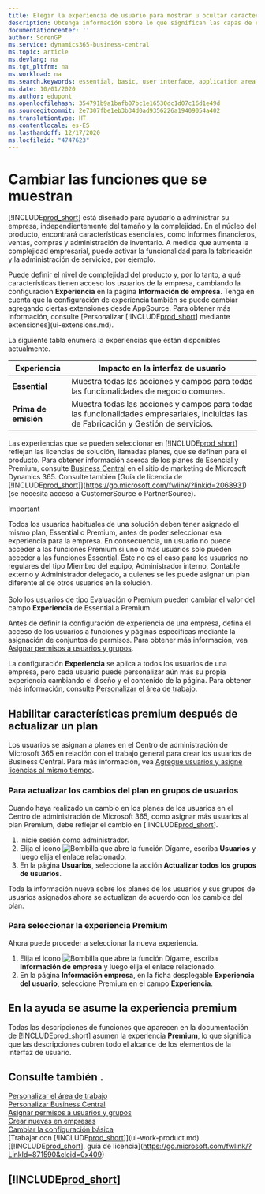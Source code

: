 ```yaml
---
title: Elegir la experiencia de usuario para mostrar u ocultar características avanzadas | Documentos de Microsoft
description: Obtenga información sobre lo que significan las capas de experiencia de usuario Esencial y Premium para la interfaz de usuario, las áreas de aplicación y su empresa.
documentationcenter: ''
author: SorenGP
ms.service: dynamics365-business-central
ms.topic: article
ms.devlang: na
ms.tgt_pltfrm: na
ms.workload: na
ms.search.keywords: essential, basic, user interface, application area, experience
ms.date: 10/01/2020
ms.author: edupont
ms.openlocfilehash: 354791b9a1bafb07bc1e16530dc1d07c16d1e49d
ms.sourcegitcommit: 2e7307fbe1eb3b34d0ad9356226a19409054a402
ms.translationtype: HT
ms.contentlocale: es-ES
ms.lasthandoff: 12/17/2020
ms.locfileid: "4747623"
---
```

# <a name="change-which-features-are-displayed"></a>Cambiar las funciones que se muestran
[!INCLUDE[prod_short](includes/prod_short.md)] está diseñado para ayudarlo a administrar su empresa, independientemente del tamaño y la complejidad. En el núcleo del producto, encontrará características esenciales, como informes financieros, ventas, compras y administración de inventario. A medida que aumenta la complejidad empresarial, puede activar la funcionalidad para la fabricación y la administración de servicios, por ejemplo.

Puede definir el nivel de complejidad del producto y, por lo tanto, a qué características tienen acceso los usuarios de la empresa, cambiando la configuración **Experiencia** en la página **Información de empresa**. Tenga en cuenta que la configuración de experiencia también se puede cambiar agregando ciertas extensiones desde AppSource. Para obtener más información, consulte [Personalizar [!INCLUDE[prod_short](includes/prod_short.md)] mediante extensiones](ui-extensions.md).

La siguiente tabla enumera la experiencias que están disponibles actualmente.

| Experiencia | Impacto en la interfaz de usuario |
| --- | --- |
| **Essential** |Muestra todas las acciones y campos para todas las funcionalidades de negocio comunes.|
| **Prima de emisión** |Muestra todas las acciones y campos para todas las funcionalidades empresariales, incluidas las de Fabricación y Gestión de servicios.|

Las experiencias que se pueden seleccionar en [!INCLUDE[prod_short](includes/prod_short.md)] reflejan las licencias de solución, llamadas planes, que se definen para el producto. Para obtener información acerca de los planes de Esencial y Premium, consulte [Business Central](https://go.microsoft.com/fwlink/?linkid=870242) en el sitio de marketing de Microsoft Dynamics 365. Consulte también [Guía de licencia de [!INCLUDE[prod_short](includes/prod_short.md)]](https://go.microsoft.com/fwlink/?linkid=2068931) (se necesita acceso a CustomerSource o PartnerSource).

> [!IMPORTANT]  
> Todos los usuarios habituales de una solución deben tener asignado el mismo plan, Essential o Premium, antes de poder seleccionar esa experiencia para la empresa. En consecuencia, un usuario no puede acceder a las funciones Premium si uno o más usuarios solo pueden acceder a las funciones Essential. Este no es el caso para los usuarios no regulares del tipo Miembro del equipo, Administrador interno, Contable externo y Administrador delegado, a quienes se les puede asignar un plan diferente al de otros usuarios en la solución.<br /><br /> Solo los usuarios de tipo Evaluación o Premium pueden cambiar el valor del campo **Experiencia** de Essential a Premium.

Antes de definir la configuración de experiencia de una empresa, defina el acceso de los usuarios a funciones y páginas específicas mediante la asignación de conjuntos de permisos. Para obtener más información, vea [Asignar permisos a usuarios y grupos](ui-define-granular-permissions.md).

La configuración **Experiencia** se aplica a todos los usuarios de una empresa, pero cada usuario puede personalizar aún más su propia experiencia cambiando el diseño y el contenido de la página. Para obtener más información, consulte [Personalizar el área de trabajo](ui-personalization-user.md).

## <a name="enabling-premium-features-after-upgrading-a-plan"></a>Habilitar características premium después de actualizar un plan
Los usuarios se asignan a planes en el Centro de administración de Microsoft 365 en relación con el trabajo general para crear los usuarios de Business Central. Para más información, vea [Agregue usuarios y asigne licencias al mismo tiempo](/microsoft-365/admin/add-users/add-users?view=o365-worldwide&preserve-view=true).

### <a name="to-update-plan-changes-in-users-groups"></a>Para actualizar los cambios del plan en grupos de usuarios
Cuando haya realizado un cambio en los planes de los usuarios en el Centro de administración de Microsoft 365, como asignar más usuarios al plan Premium, debe reflejar el cambio en [!INCLUDE[prod_short](includes/prod_short.md)].

1. Inicie sesión como administrador.
2. Elija el icono ![Bombilla que abre la función Dígame](media/ui-search/search_small.png "Dígame qué desea hacer"), escriba **Usuarios** y luego elija el enlace relacionado.
3. En la página **Usuarios**, seleccione la acción **Actualizar todos los grupos de usuarios**.

Toda la información nueva sobre los planes de los usuarios y sus grupos de usuarios asignados ahora se actualizan de acuerdo con los cambios del plan.

### <a name="to-select-the-premium-experience"></a>Para seleccionar la experiencia Premium
Ahora puede proceder a seleccionar la nueva experiencia.
1. Elija el icono ![Bombilla que abre la función Dígame](media/ui-search/search_small.png "Dígame qué desea hacer"), escriba **Información de empresa** y luego elija el enlace relacionado.
2. En la página **Información empresa**, en la ficha desplegable **Experiencia del usuario**, seleccione Premium en el campo **Experiencia**.

## <a name="help-assumes-premium-experience"></a>En la ayuda se asume la experiencia premium
Todas las descripciones de funciones que aparecen en la documentación de [!INCLUDE[prod_short](includes/prod_short.md)] asumen la experiencia **Premium**, lo que significa que las descripciones cubren todo el alcance de los elementos de la interfaz de usuario.

## <a name="see-also"></a>Consulte también .
[Personalizar el área de trabajo](ui-personalization-user.md)  
[Personalizar Business Central](ui-customizing-overview.md)  
[Asignar permisos a usuarios y grupos](ui-define-granular-permissions.md)  
[Crear nuevas en empresas](about-new-company.md)  
[Cambiar la configuración básica](ui-change-basic-settings.md)  
[Trabajar con [!INCLUDE[prod_short](includes/prod_short.md)]](ui-work-product.md)  
[[!INCLUDE[prod_short](includes/prod_short.md)], guía de licencia](https://go.microsoft.com/fwlink/?LinkId=871590&clcid=0x409)

## [!INCLUDE[prod_short](includes/free_trial_md.md)]  
